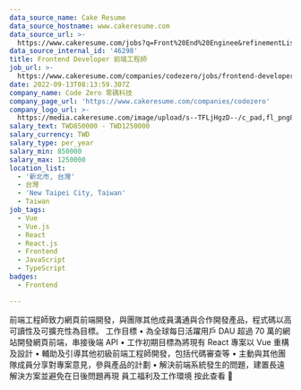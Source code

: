 ```yaml
---
data_source_name: Cake Resume
data_source_hostname: www.cakeresume.com
data_source_url: >-
  https://www.cakeresume.com/jobs?q=Front%20End%20Enginee&refinementList[lang_name][0]=E[…]tech_front-end-development&range[salary_range][min]=1000000
data_source_internal_id: '46298'
title: Frontend Developer 前端工程師
job_url: >-
  https://www.cakeresume.com/companies/codezero/jobs/frontend-developer-front-end-engineer-5ed39d
date: 2022-09-13T08:13:59.307Z
company_name: Code Zero 零碼科技
company_page_url: 'https://www.cakeresume.com/companies/codezero'
company_logo_url: >-
  https://media.cakeresume.com/image/upload/s--TFLjHgzD--/c_pad,fl_png8,h_200,w_200/v1616487938/cpzag6syp5zgeufpqmv3.png
salary_text: TWD850000 - TWD1250000
salary_currency: TWD
salary_type: per_year
salary_min: 850000
salary_max: 1250000
location_list:
  - '新北市, 台灣'
  - 台灣
  - 'New Taipei City, Taiwan'
  - Taiwan
job_tags:
  - Vue
  - Vue.js
  - React
  - React.js
  - Frontend
  - JavaScript
  - TypeScript
badges:
  - Frontend

---
```


前端工程師致力網頁前端開發，與團隊其他成員溝通與合作開發產品，程式碼以高可讀性及可擴充性為目標。 工作目標 • 為全球每日活躍用戶 DAU 超過 70 萬的網站開發網頁前端，串接後端 API • 工作初期目標為將現有 React 專案以 Vue 重構及設計 • 輔助及引導其他初級前端工程師開發，包括代碼審查等 • 主動與其他團隊成員分享對專案意見，參與產品的計劃 • 解決前端系統發生的問題，建置長遠解決方案並避免在日後問題再現 員工福利及工作環境 按此查看 🔗